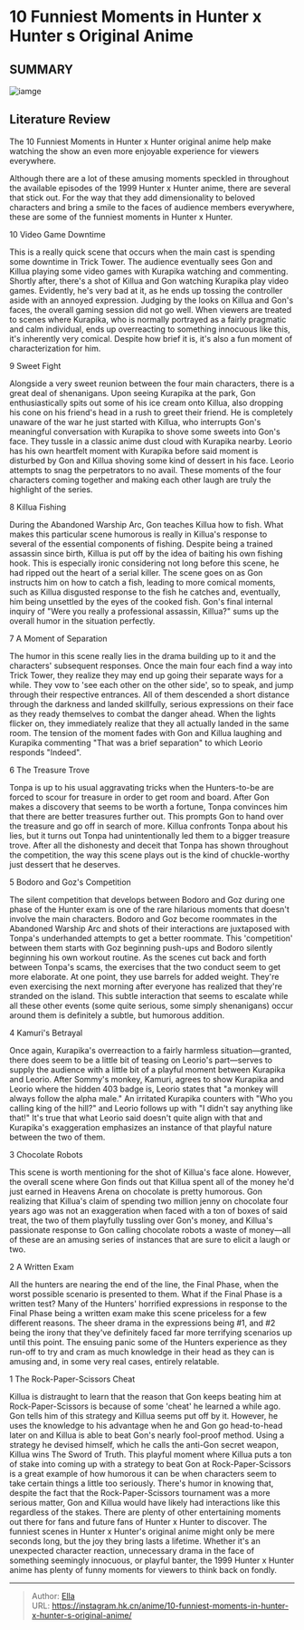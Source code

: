 # 10 Funniest Moments in Hunter x Hunter s Original Anime


## SUMMARY 

![iamge](https://static1.srcdn.com/wordpress/wp-content/uploads/2023/09/gon-and-killua-laughing-in-hunter-x-hunter-1999.jpg)

## Literature Review

The 10 Funniest Moments in Hunter x Hunter original anime help make watching the show an even more enjoyable experience for viewers everywhere. 





Although there are a lot of these amusing moments speckled in throughout the available episodes of the 1999 Hunter x Hunter anime, there are several that stick out. For the way that they add dimensionality to beloved characters and bring a smile to the faces of audience members everywhere, these are some of the funniest moments in Hunter x Hunter.









 








 10  Video Game Downtime 
        

This is a really quick scene that occurs when the main cast is spending some downtime in Trick Tower. The audience eventually sees Gon and Killua playing some video games with Kurapika watching and commenting. Shortly after, there&#39;s a shot of Killua and Gon watching Kurapika play video games. Evidently, he&#39;s very bad at it, as he ends up tossing the controller aside with an annoyed expression. Judging by the looks on Killua and Gon&#39;s faces, the overall gaming session did not go well. When viewers are treated to scenes where Kurapika, who is normally portrayed as a fairly pragmatic and calm individual, ends up overreacting to something innocuous like this, it&#39;s inherently very comical. Despite how brief it is, it&#39;s also a fun moment of characterization for him.





 9  Sweet Fight 
        

Alongside a very sweet reunion between the four main characters, there is a great deal of shenanigans. Upon seeing Kurapika at the park, Gon enthusiastically spits out some of his ice cream onto Killua, also dropping his cone on his friend&#39;s head in a rush to greet their friend. He is completely unaware of the war he just started with Killua, who interrupts Gon&#39;s meaningful conversation with Kurapika to shove some sweets into Gon&#39;s face. They tussle in a classic anime dust cloud with Kurapika nearby. Leorio has his own heartfelt moment with Kurapika before said moment is disturbed by Gon and Killua shoving some kind of dessert in his face. Leorio attempts to snag the perpetrators to no avail. These moments of the four characters coming together and making each other laugh are truly the highlight of the series.





 8  Killua Fishing 
        

During the Abandoned Warship Arc, Gon teaches Killua how to fish. What makes this particular scene humorous is really in Killua&#39;s response to several of the essential components of fishing. Despite being a trained assassin since birth, Killua is put off by the idea of baiting his own fishing hook. This is especially ironic considering not long before this scene, he had ripped out the heart of a serial killer. The scene goes on as Gon instructs him on how to catch a fish, leading to more comical moments, such as Killua disgusted response to the fish he catches and, eventually, him being unsettled by the eyes of the cooked fish. Gon&#39;s final internal inquiry of &#34;Were you really a professional assassin, Killua?&#34; sums up the overall humor in the situation perfectly.





 7  A Moment of Separation 
        

The humor in this scene really lies in the drama building up to it and the characters&#39; subsequent responses. Once the main four each find a way into Trick Tower, they realize they may end up going their separate ways for a while. They vow to &#39;see each other on the other side&#39;, so to speak, and jump through their respective entrances. All of them descended a short distance through the darkness and landed skillfully, serious expressions on their face as they ready themselves to combat the danger ahead. When the lights flicker on, they immediately realize that they all actually landed in the same room. The tension of the moment fades with Gon and Killua laughing and Kurapika commenting &#34;That was a brief separation&#34; to which Leorio responds &#34;Indeed&#34;.





 6  The Treasure Trove 
        

Tonpa is up to his usual aggravating tricks when the Hunters-to-be are forced to scour for treasure in order to get room and board. After Gon makes a discovery that seems to be worth a fortune, Tonpa convinces him that there are better treasures further out. This prompts Gon to hand over the treasure and go off in search of more. Killua confronts Tonpa about his lies, but it turns out Tonpa had unintentionally led them to a bigger treasure trove. After all the dishonesty and deceit that Tonpa has shown throughout the competition, the way this scene plays out is the kind of chuckle-worthy just dessert that he deserves.





 5  Bodoro and Goz&#39;s Competition 
        

The silent competition that develops between Bodoro and Goz during one phase of the Hunter exam is one of the rare hilarious moments that doesn&#39;t involve the main characters. Bodoro and Goz become roommates in the Abandoned Warship Arc and shots of their interactions are juxtaposed with Tonpa&#39;s underhanded attempts to get a better roommate. This &#39;competition&#39; between them starts with Goz beginning push-ups and Bodoro silently beginning his own workout routine. As the scenes cut back and forth between Tonpa&#39;s scams, the exercises that the two conduct seem to get more elaborate. At one point, they use barrels for added weight. They&#39;re even exercising the next morning after everyone has realized that they&#39;re stranded on the island. This subtle interaction that seems to escalate while all these other events (some quite serious, some simply shenanigans) occur around them is definitely a subtle, but humorous addition.





 4  Kamuri&#39;s Betrayal 
        

Once again, Kurapika&#39;s overreaction to a fairly harmless situation—granted, there does seem to be a little bit of teasing on Leorio&#39;s part—serves to supply the audience with a little bit of a playful moment between Kurapika and Leorio. After Sommy&#39;s monkey, Kamuri, agrees to show Kurapika and Leorio where the hidden 403 badge is, Leorio states that &#34;a monkey will always follow the alpha male.&#34; An irritated Kurapika counters with &#34;Who you calling king of the hill?&#34; and Leorio follows up with &#34;I didn&#39;t say anything like that!&#34; It&#39;s true that what Leorio said doesn&#39;t quite align with that and Kurapika&#39;s exaggeration emphasizes an instance of that playful nature between the two of them.





 3  Chocolate Robots 
        

This scene is worth mentioning for the shot of Killua&#39;s face alone. However, the overall scene where Gon finds out that Killua spent all of the money he&#39;d just earned in Heavens Arena on chocolate is pretty humorous. Gon realizing that Killua&#39;s claim of spending two million jenny on chocolate four years ago was not an exaggeration when faced with a ton of boxes of said treat, the two of them playfully tussling over Gon&#39;s money, and Killua&#39;s passionate response to Gon calling chocolate robots a waste of money—all of these are an amusing series of instances that are sure to elicit a laugh or two.





 2  A Written Exam 
        

All the hunters are nearing the end of the line, the Final Phase, when the worst possible scenario is presented to them. What if the Final Phase is a written test? Many of the Hunters&#39; horrified expressions in response to the Final Phase being a written exam make this scene priceless for a few different reasons. The sheer drama in the expressions being #1, and #2 being the irony that they&#39;ve definitely faced far more terrifying scenarios up until this point. The ensuing panic some of the Hunters experience as they run-off to try and cram as much knowledge in their head as they can is amusing and, in some very real cases, entirely relatable.





 1  The Rock-Paper-Scissors Cheat 
        

Killua is distraught to learn that the reason that Gon keeps beating him at Rock-Paper-Scissors is because of some &#39;cheat&#39; he learned a while ago. Gon tells him of this strategy and Killua seems put off by it. However, he uses the knowledge to his advantage when he and Gon go head-to-head later on and Killua is able to beat Gon&#39;s nearly fool-proof method. Using a strategy he devised himself, which he calls the anti-Gon secret weapon, Killua wins The Sword of Truth. This playful moment where Killua puts a ton of stake into coming up with a strategy to beat Gon at Rock-Paper-Scissors is a great example of how humorous it can be when characters seem to take certain things a little too seriously. There&#39;s humor in knowing that, despite the fact that the Rock-Paper-Scissors tournament was a more serious matter, Gon and Killua would have likely had interactions like this regardless of the stakes.
There are plenty of other entertaining moments out there for fans and future fans of Hunter x Hunter to discover. The funniest scenes in Hunter x Hunter&#39;s original anime might only be mere seconds long, but the joy they bring lasts a lifetime. Whether it&#39;s an unexpected character reaction, unnecessary drama in the face of something seemingly innocuous, or playful banter, the 1999 Hunter x Hunter anime has plenty of funny moments for viewers to think back on fondly.

---

> Author: [Ella](https://instagram.hk.cn/)  
> URL: https://instagram.hk.cn/anime/10-funniest-moments-in-hunter-x-hunter-s-original-anime/  

